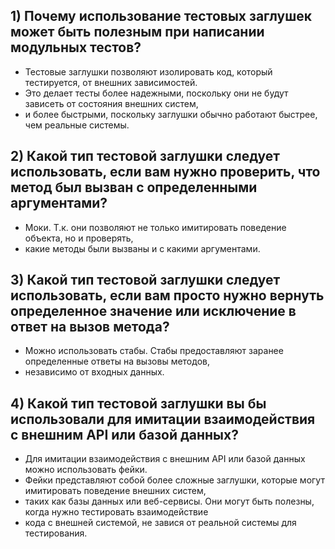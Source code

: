 ## 1)  Почему использование тестовых заглушек может быть полезным при написании модульных тестов?

- Тестовые заглушки позволяют изолировать код, который тестируется, от внешних зависимостей. 
- Это делает тесты более надежными, поскольку они не будут зависеть от состояния внешних систем, 
- и более быстрыми, поскольку заглушки обычно работают быстрее, чем реальные системы.

## 2) Какой тип тестовой заглушки следует использовать, если вам нужно проверить, что метод был вызван с определенными аргументами?

- Моки. Т.к. они позволяют не только имитировать поведение объекта, но и проверять, 
- какие методы были вызваны и с какими аргументами.

## 3) Какой тип тестовой заглушки следует использовать, если вам просто нужно вернуть определенное значение или исключение в ответ на вызов метода?

- Можно использовать стабы. Стабы предоставляют заранее определенные ответы на вызовы методов, 
- независимо от входных данных.

## 4) Какой тип тестовой заглушки вы бы использовали для имитации  взаимодействия с внешним API или базой данных?

- Для имитации взаимодействия с внешним API или базой данных можно использовать фейки. 
- Фейки представляют собой более сложные заглушки, которые могут имитировать поведение внешних систем, 
- таких как базы данных или веб-сервисы. Они могут быть полезны, когда нужно тестировать взаимодействие 
- кода с внешней системой, не завися от реальной системы для тестирования.